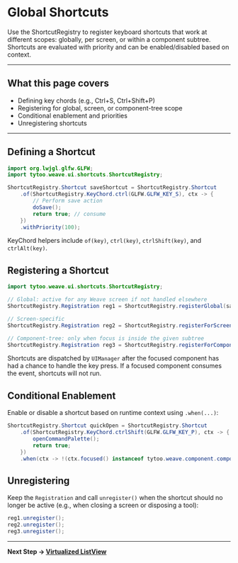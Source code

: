 # Global Shortcuts

Use the ShortcutRegistry to register keyboard shortcuts that work at different scopes: globally, per screen, or within a component subtree. Shortcuts are evaluated with priority and can be enabled/disabled based on context.

---

## What this page covers

- Defining key chords (e.g., Ctrl+S, Ctrl+Shift+P)
- Registering for global, screen, or component-tree scope
- Conditional enablement and priorities
- Unregistering shortcuts

---

## Defining a Shortcut

```java
import org.lwjgl.glfw.GLFW;
import tytoo.weave.ui.shortcuts.ShortcutRegistry;

ShortcutRegistry.Shortcut saveShortcut = ShortcutRegistry.Shortcut
    .of(ShortcutRegistry.KeyChord.ctrl(GLFW.GLFW_KEY_S), ctx -> {
        // Perform save action
        doSave();
        return true; // consume
    })
    .withPriority(100);
```

KeyChord helpers include `of(key)`, `ctrl(key)`, `ctrlShift(key)`, and `ctrlAlt(key)`.

## Registering a Shortcut

```java
import tytoo.weave.ui.shortcuts.ShortcutRegistry;

// Global: active for any Weave screen if not handled elsewhere
ShortcutRegistry.Registration reg1 = ShortcutRegistry.registerGlobal(saveShortcut);

// Screen-specific
ShortcutRegistry.Registration reg2 = ShortcutRegistry.registerForScreen(this, saveShortcut);

// Component-tree: only when focus is inside the given subtree
ShortcutRegistry.Registration reg3 = ShortcutRegistry.registerForComponent(window, saveShortcut);
```

Shortcuts are dispatched by `UIManager` after the focused component has had a chance to handle the key press. If a focused component consumes the event, shortcuts will not run.

## Conditional Enablement

Enable or disable a shortcut based on runtime context using `.when(...)`:

```java
ShortcutRegistry.Shortcut quickOpen = ShortcutRegistry.Shortcut
    .of(ShortcutRegistry.KeyChord.ctrlShift(GLFW.GLFW_KEY_P), ctx -> {
        openCommandPalette();
        return true;
    })
    .when(ctx -> !(ctx.focused() instanceof tytoo.weave.component.components.interactive.TextField));
```

## Unregistering

Keep the `Registration` and call `unregister()` when the shortcut should no longer be active (e.g., when closing a screen or disposing a tool):

```java
reg1.unregister();
reg2.unregister();
reg3.unregister();
```

---

**Next Step → [Virtualized ListView](virtualized-list.md)**

